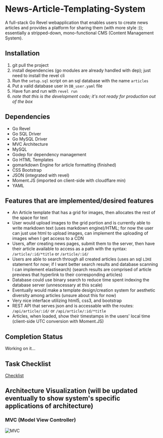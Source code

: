 # News-Article-Templating-System 

A full-stack Go Revel webapplication that enables users to create news articles and provides a platform for sharing them (with more style :)); essentially a stripped-down, mono-functional CMS (Content Management System).

## Installation

1. git pull the project
2. install dependencies (go modules are already handled with dep); just need to install the revel cli
3. Run the `setup.sql` script on an sql database with the name `articles`
4. Put a valid database user in `DB_user.yaml` file
5. Have fun and run with `revel run`
6. *note that this is the development code; it's not ready for production out of the box*

## Dependencies

- Go Revel 
- Go SQL Driver
- Go MySQL Driver
- MVC Architecture
- MySQL
- Godep for dependency management
- Go HTML Templates 
- gomarkdown Engine for article formatting (finished)
- CSS Bootstrap
- JSON (integrated with revel)
- Moment.JS (imported on client-side with cloudflare min)
- YAML

## Features that are implemented/desired features

- An Article template that has a grid for images, then allocates the rest of the space for text
- User would upload images to the grid portion and is currently able to write markdown text (uses markdown engine)/HTML; for now the user can just use html to upload images, can implement the uploading of images when I get access to a CDN
- Users, after creating news pages, submit them to the server, then have their article available to access as a path with the syntax: `/article/:id/*title` or `/article/:id/`
- Users are able to search through all created articles (uses an sql `LIKE` statement for now; if I want better search results and database scanning I can implement elastisearch) (search results are comprised of article previews that hyperlink to their corresponding articles)
- Database could use binary search to reduce time spent indexing the database server (unnescessary at this scale)
- Eventually would make a template design/creation system for aesthetic diversity among articles (unsure about this for now)
- Very nice interface utilizing html5, css3, and bootstrap
- REST API that serves json and is accessable with the routes: `/api/article/:id/` or `/api/article/:id/*title`
- Articles, when loaded, show their timestamps in the users' local time (client-side UTC conversion with Moment.JS)

## Completion Status

Working on it...

## Task Checklist

[Checklist](checklist.md)

## Architecture Visualization (will be updated eventually to show system's specific applications of architecture)

### MVC (Model View Controller)

![MVC](https://upload.wikimedia.org/wikipedia/commons/thumb/a/a0/MVC-Process.svg/500px-MVC-Process.svg.png)
